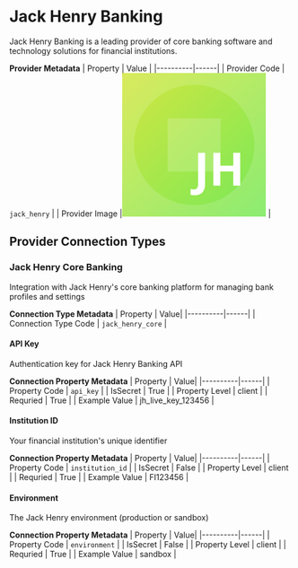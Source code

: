 # Jack Henry Banking
Jack Henry Banking is a leading provider of core banking software and technology solutions for financial institutions.

**Provider Metadata**
| Property | Value |
|----------|------|
| Provider Code | `jack_henry` |
| Provider Image |![Jack Henry Banking Provider Small Image](./images/jack_henry_small.png) |

## Provider Connection Types

<a name="jack_henry_core"></a>
### Jack Henry Core Banking
Integration with Jack Henry's core banking platform for managing bank profiles and settings

**Connection Type Metadata**
| Property | Value|
|----------|------|
| Connection Type Code | `jack_henry_core` |

<a name="api_key"></a>
#### API Key
Authentication key for Jack Henry Banking API

**Connection Property Metadata**
| Property | Value|
|----------|------|
| Property Code | `api_key` |
| IsSecret | True |
| Property Level | client |
| Requried | True |
| Example Value | jh_live_key_123456 |

<a name="institution_id"></a>
#### Institution ID
Your financial institution's unique identifier

**Connection Property Metadata**
| Property | Value|
|----------|------|
| Property Code | `institution_id` |
| IsSecret | False |
| Property Level | client |
| Requried | True |
| Example Value | FI123456 |

<a name="environment"></a>
#### Environment
The Jack Henry environment (production or sandbox)

**Connection Property Metadata**
| Property | Value|
|----------|------|
| Property Code | `environment` |
| IsSecret | False |
| Property Level | client |
| Requried | True |
| Example Value | sandbox |



